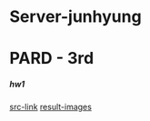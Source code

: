 # Server-junhyung

# PARD - 3rd


##### hw1
[src-link](pardserver/hw/hw1)
[result-images](pardserver/hw/hw1/result-screenshots)

